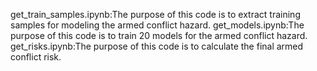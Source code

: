 get_train_samples.ipynb:The purpose of this code is to extract training samples for modeling the armed conflict hazard.
get_models.ipynb:The purpose of this code is to train 20 models for the armed conflict hazard.
get_risks.ipynb:The purpose of this code is to calculate the final armed conflict risk.
